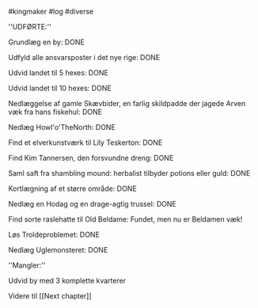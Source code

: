 #kingmaker #log #diverse

''UDFØRTE:''
Grundlæg en by: DONE
Udfyld alle ansvarsposter i det nye rige: DONE
Udvid landet til 5 hexes: DONE
Udvid landet til 10 hexes: DONE
 
Nedlæggelse af gamle Skævbider, en farlig skildpadde der jagede Arven væk fra hans fiskehul: DONE 
Nedlæg Howl'o'TheNorth: DONE
Find et elverkunstværk til Lily Teskerton: DONE
Find Kim Tannersen, den forsvundne dreng: DONE
Saml saft fra shambling mound: herbalist tilbyder potions eller guld: DONE
Kortlægning af et større område: DONE
Nedlæg en Hodag og en drage-agtig trussel: DONE
Find sorte raslehatte til Old Beldame: Fundet, men nu er Beldamen væk!
 
Løs Troldeproblemet: DONE
Nedlæg Uglemonsteret: DONE
''Mangler:''
Udvid by med 3 komplette kvarterer
Videre til 
[[Next chapter]]
